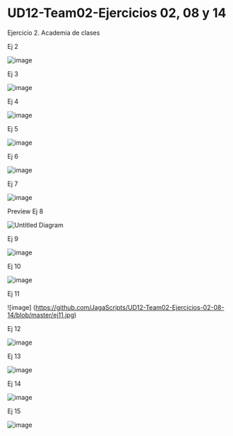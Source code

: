 # UD12-Team02-Ejercicios 02, 08 y 14
Ejercicio 2. Academia de clases 


Ej 2


![image](https://github.com/JagaScripts/UD12-Team02-Ejercicios-02-08-14/blob/master/Ejercicio2Academia_de_clases.jpg)


Ej 3 

![image](https://github.com/JagaScripts/UD12-Team02-Ejercicios-02-08-14/blob/master/Ex03-Provincias.PNG)

Ej 4

![image](https://github.com/JagaScripts/UD12-Team02-Ejercicios-02-08-14/blob/master/Ejercicio_4_Guerras.jpg)

Ej 5

![image](https://github.com/JagaScripts/UD12-Team02-Ejercicios-02-08-14/blob/master/ej5.jpg)

Ej 6

![image](https://github.com/JagaScripts/UD12-Team02-Ejercicios-02-08-14/blob/master/Ex06-Prestamos.PNG)

Ej 7

![image](https://github.com/JagaScripts/UD12-Team02-Ejercicios-02-08-14/blob/master/Ejercicio_7_Organigrama.jpg)

Preview Ej 8

![Untitled Diagram](https://user-images.githubusercontent.com/65864090/164624226-512f7854-9003-4b96-ae6d-92205ac47884.jpg)

Ej 9 

![image](https://github.com/JagaScripts/UD12-Team02-Ejercicios-02-08-14/blob/master/Ex09-PlatosPNG.PNG)

Ej 10

![image](https://github.com/JagaScripts/UD12-Team02-Ejercicios-02-08-14/blob/master/Ejercicio10Futbol.jpg)

Ej 11 

![image] (https://github.com/JagaScripts/UD12-Team02-Ejercicios-02-08-14/blob/master/ej11.jpg)

Ej 12 

![image](https://github.com/JagaScripts/UD12-Team02-Ejercicios-02-08-14/blob/master/Ex12-Proyecctos.PNG)

Ej 13

![image](https://github.com/JagaScripts/UD12-Team02-Ejercicios-02-08-14/blob/master/Ejercicio13Empresadecomidas.jpg)

Ej 14 

![image](https://github.com/JagaScripts/UD12-Team02-Ejercicios-02-08-14/blob/master/Ejercicio02-14RedSocial.PNG)

Ej 15 

![image](https://github.com/JagaScripts/UD12-Team02-Ejercicios-02-08-14/blob/master/Ex15-Menus.PNG)


